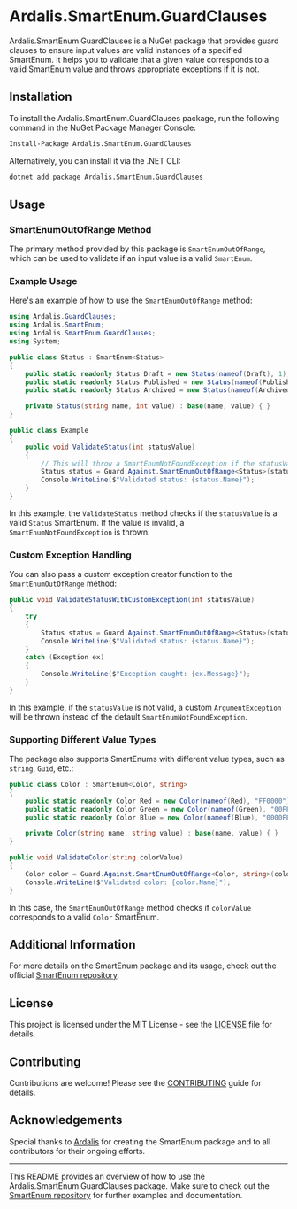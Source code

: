 # Ardalis.SmartEnum.GuardClauses

Ardalis.SmartEnum.GuardClauses is a NuGet package that provides guard clauses to ensure input values are valid instances of a specified SmartEnum. It helps you to validate that a given value corresponds to a valid SmartEnum value and throws appropriate exceptions if it is not.

## Installation

To install the Ardalis.SmartEnum.GuardClauses package, run the following command in the NuGet Package Manager Console:

```bash
Install-Package Ardalis.SmartEnum.GuardClauses
```

Alternatively, you can install it via the .NET CLI:

```bash
dotnet add package Ardalis.SmartEnum.GuardClauses
```

## Usage

### SmartEnumOutOfRange Method

The primary method provided by this package is `SmartEnumOutOfRange`, which can be used to validate if an input value is a valid `SmartEnum`. 

### Example Usage

Here's an example of how to use the `SmartEnumOutOfRange` method:

```csharp
using Ardalis.GuardClauses;
using Ardalis.SmartEnum;
using Ardalis.SmartEnum.GuardClauses;
using System;

public class Status : SmartEnum<Status>
{
    public static readonly Status Draft = new Status(nameof(Draft), 1);
    public static readonly Status Published = new Status(nameof(Published), 2);
    public static readonly Status Archived = new Status(nameof(Archived), 3);

    private Status(string name, int value) : base(name, value) { }
}

public class Example
{
    public void ValidateStatus(int statusValue)
    {
        // This will throw a SmartEnumNotFoundException if the statusValue is not a valid Status
        Status status = Guard.Against.SmartEnumOutOfRange<Status>(statusValue);
        Console.WriteLine($"Validated status: {status.Name}");
    }
}
```

In this example, the `ValidateStatus` method checks if the `statusValue` is a valid `Status` SmartEnum. If the value is invalid, a `SmartEnumNotFoundException` is thrown.

### Custom Exception Handling

You can also pass a custom exception creator function to the `SmartEnumOutOfRange` method:

```csharp
public void ValidateStatusWithCustomException(int statusValue)
{
    try
    {
        Status status = Guard.Against.SmartEnumOutOfRange<Status>(statusValue, exceptionCreator: () => new ArgumentException("Invalid status value provided."));
        Console.WriteLine($"Validated status: {status.Name}");
    }
    catch (Exception ex)
    {
        Console.WriteLine($"Exception caught: {ex.Message}");
    }
}
```

In this example, if the `statusValue` is not valid, a custom `ArgumentException` will be thrown instead of the default `SmartEnumNotFoundException`.

### Supporting Different Value Types

The package also supports SmartEnums with different value types, such as `string`, `Guid`, etc.:

```csharp
public class Color : SmartEnum<Color, string>
{
    public static readonly Color Red = new Color(nameof(Red), "FF0000");
    public static readonly Color Green = new Color(nameof(Green), "00FF00");
    public static readonly Color Blue = new Color(nameof(Blue), "0000FF");

    private Color(string name, string value) : base(name, value) { }
}

public void ValidateColor(string colorValue)
{
    Color color = Guard.Against.SmartEnumOutOfRange<Color, string>(colorValue);
    Console.WriteLine($"Validated color: {color.Name}");
}
```

In this case, the `SmartEnumOutOfRange` method checks if `colorValue` corresponds to a valid `Color` SmartEnum.

## Additional Information

For more details on the SmartEnum package and its usage, check out the official [SmartEnum repository](https://github.com/ardalis/SmartEnum/).

## License

This project is licensed under the MIT License - see the [LICENSE](https://github.com/ardalis/SmartEnum/blob/main/LICENSE) file for details.

## Contributing

Contributions are welcome! Please see the [CONTRIBUTING](https://github.com/ardalis/SmartEnum/blob/main/CONTRIBUTING.md) guide for details.

## Acknowledgements

Special thanks to [Ardalis](https://github.com/ardalis) for creating the SmartEnum package and to all contributors for their ongoing efforts.

---

This README provides an overview of how to use the Ardalis.SmartEnum.GuardClauses package. Make sure to check out the [SmartEnum repository](https://github.com/ardalis/SmartEnum/) for further examples and documentation.